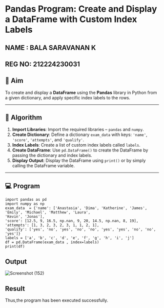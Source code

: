 # Pandas Program: Create and Display a DataFrame with Custom Index Labels
## NAME : BALA SARAVANAN K
## REG NO: 212224230031
## 🎯 Aim

To create and display a **DataFrame** using the **Pandas** library in Python from a given dictionary, and apply specific index labels to the rows.

---

## 🧠 Algorithm

1. **Import Libraries**: Import the required libraries – `pandas` and `numpy`.
2. **Create Dictionary**: Define a dictionary `exam_data` with keys: `'name'`, `'score'`, `'attempts'`, and `'qualify'`.
3. **Index Labels**: Create a list of custom index labels called `labels`.
4. **Create DataFrame**: Use `pd.DataFrame()` to create the DataFrame by passing the dictionary and index labels.
5. **Display Output**: Display the DataFrame using `print()` or by simply calling the DataFrame variable.

---

## 💻 Program
```
import pandas as pd 
import numpy as np 
exam_data  = {'name': ['Anastasia', 'Dima', 'Katherine', 'James', 'Emily', 'Michael', 'Matthew', 'Laura', 
'Kevin', 'Jonas'], 
'score': [12.5, 9, 16.5, np.nan, 9, 20, 14.5, np.nan, 8, 19], 
'attempts': [1, 3, 2, 3, 2, 3, 1, 1, 2, 1], 
'qualify': ['yes', 'no', 'yes', 'no', 'no', 'yes', 'yes', 'no', 'no', 'yes']} 
labels = ['a', 'b', 'c', 'd', 'e', 'f', 'g', 'h', 'i', 'j'] 
df = pd.DataFrame(exam_data , index=labels) 
print(df)
```
## Output
![Screenshot (152)](https://github.com/user-attachments/assets/054400e3-afff-4bf2-8968-e0a321f146a8)

## Result
Thus,the program has been executed successfully.
